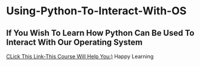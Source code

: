 # Using-Python-To-Interact-With-OS
## If You Wish To Learn How Python Can Be Used To Interact With Our Operating System
[CLick This Link-This Course Will Help You:)](https://www.coursera.org/learn/python-operating-system)
Happy Learning
